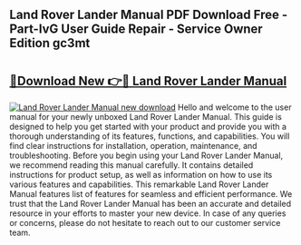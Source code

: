 ## Land Rover Lander Manual PDF Download Free - Part-IvG User Guide Repair - Service Owner Edition gc3mt

# <h2><a href="http://bc99448.oget.top/?id=Land+Rover+Lander+Manual">🔗Download New 👉🔴 Land Rover Lander Manual</a></h2>

[![Land Rover Lander Manual new download](https://i.imgur.com/5g1atiW.png)](http://bc99448.oget.top/?id=Land+Rover+Lander+Manual)
Hello and welcome to the user manual for your newly unboxed Land Rover Lander Manual. This guide is designed to help you get started with your product and provide you with a thorough understanding of its features, functions, and capabilities. You will find clear instructions for installation, operation, maintenance, and troubleshooting. Before you begin using your Land Rover Lander Manual, we recommend reading this manual carefully. It contains detailed instructions for product setup, as well as information on how to use its various features and capabilities. This remarkable Land Rover Lander Manual features list of features for seamless and efficient performance. We trust that the Land Rover Lander Manual has been an accurate and detailed resource in your efforts to master your new device. In case of any queries or concerns, please do not hesitate to reach out to our customer service team.
